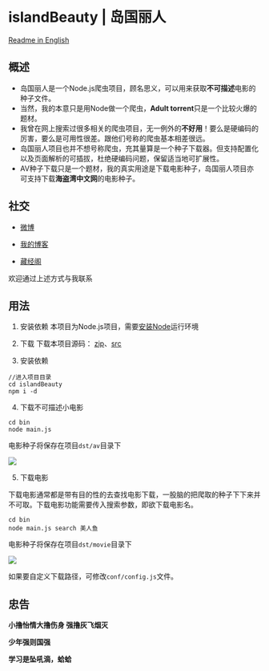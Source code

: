 # islandBeauty | 岛国丽人

[Readme in English](https://github.com/zhangjh/islandBeauty/blob/master/README.en.md)

## 概述
* 岛国丽人是一个Node.js爬虫项目，顾名思义，可以用来获取**不可描述**电影的种子文件。
* 当然，我的本意只是用Node做一个爬虫，**Adult torrent**只是一个比较火爆的题材。
* 我曾在网上搜索过很多相关的爬虫项目，无一例外的**不好用**！要么是硬编码的厉害，要么是可用性很差。跟他们号称的爬虫基本相差很远。
* 岛国丽人项目也并不想号称爬虫，充其量算是一个种子下载器。但支持配置化以及页面解析的可插拔，杜绝硬编码问题，保留适当地可扩展性。
* AV种子下载只是一个题材，我的真实用途是下载电影种子，岛国丽人项目亦可支持下载**海盗湾中文网**的电影种子。

## 社交
- [微博](http://login.sina.com.cn/sso/login.php?url=http%3A%2F%2Fweibo.com%2Fjhspider&_rand=1472023636.7234&gateway=1&service=miniblog&entry=miniblog&useticket=1&returntype=META&_client_version=0.6.23)

- [我的博客](http://5941740.cn)

- [藏经阁](http://favlink.me)

欢迎通过上述方式与我联系

## 用法
1. 安装依赖
本项目为Node.js项目，需要[安装Node](https://nodejs.org/en/)运行环境

2. 下载
下载本项目源码： [zip](https://github.com/zhangjh/islandBeauty/archive/master.zip)、[src](https://github.com/zhangjh/islandBeauty.git)

3. 安装依赖
  ```
  //进入项目目录
  cd islandBeauty
  npm i -d
  ```

4. 下载不可描述小电影
  ```
  cd bin 
  node main.js
  ```
  电影种子将保存在项目`dst/av`目录下
  
  ![](http://ww1.sinaimg.cn/large/62d95157gw1f74vnp2x7kj20mj0akmzt.jpg)


5. 下载电影

  下载电影通常都是带有目的性的去查找电影下载，一股脑的把爬取的种子下下来并不可取。下载电影功能需要传入搜索参数，即欲下载电影名。
  
  ```
  cd bin
  node main.js search 美人鱼
  ```
  
  电影种子将保存在项目`dst/movie`目录下
  
  ![](http://ww4.sinaimg.cn/large/62d95157gw1f74vsp6qwqj20dp02ywek.jpg)
  
  如果要自定义下载路径，可修改`conf/config.js`文件。
  

##  忠告
**小撸怡情大撸伤身 强撸灰飞烟灭**

**少年强则国强**

**学习是坠吼滴，蛤蛤**
